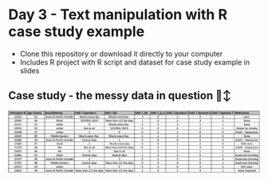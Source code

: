 # Day 3 - Text manipulation with R case study example

- Clone this repository or download it directly to your computer
- Includes R project with R script and dataset for case study example in slides

## Case study - the messy data in question 🙂‍↕️

<img src="example-messy-data.png"/>
